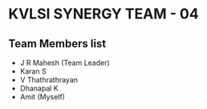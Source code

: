 # KVLSI SYNERGY TEAM - 04
## Team Members list 
- J R Mahesh (Team Leader)
- Karan S
- V Thathrathrayan 
- Dhanapal K 
- Amit (Myself)